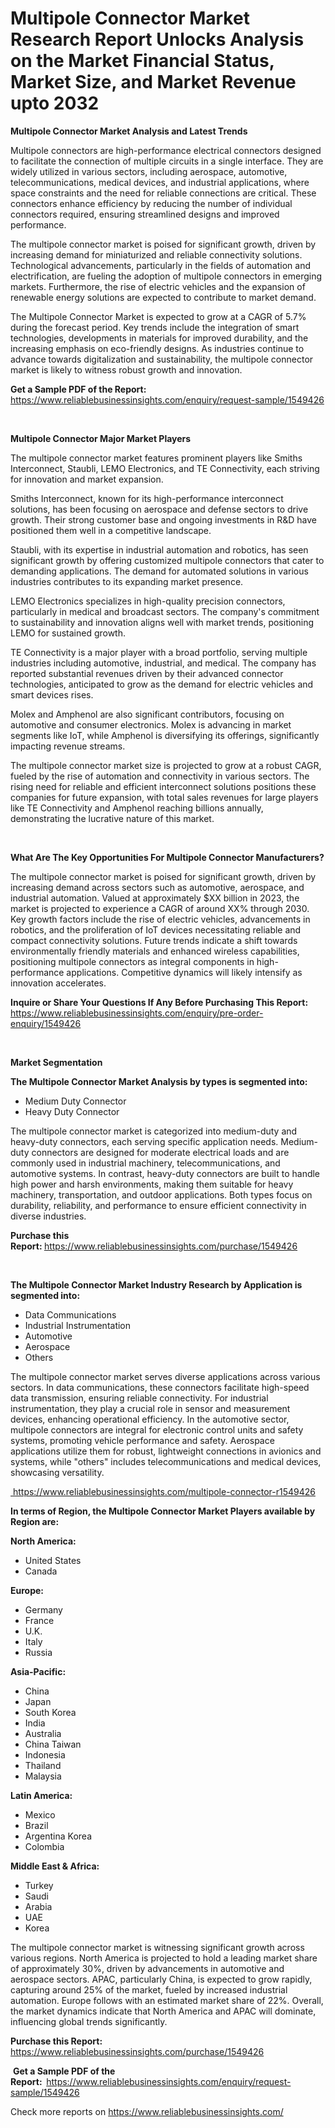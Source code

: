 <p><h1>Multipole Connector Market Research Report Unlocks Analysis on the Market Financial Status, Market Size, and Market Revenue upto 2032</h1></p><p><strong>Multipole Connector Market Analysis and Latest Trends</strong></p>
<p><p>Multipole connectors are high-performance electrical connectors designed to facilitate the connection of multiple circuits in a single interface. They are widely utilized in various sectors, including aerospace, automotive, telecommunications, medical devices, and industrial applications, where space constraints and the need for reliable connections are critical. These connectors enhance efficiency by reducing the number of individual connectors required, ensuring streamlined designs and improved performance.</p><p>The multipole connector market is poised for significant growth, driven by increasing demand for miniaturized and reliable connectivity solutions. Technological advancements, particularly in the fields of automation and electrification, are fueling the adoption of multipole connectors in emerging markets. Furthermore, the rise of electric vehicles and the expansion of renewable energy solutions are expected to contribute to market demand.</p><p>The Multipole Connector Market is expected to grow at a CAGR of 5.7% during the forecast period. Key trends include the integration of smart technologies, developments in materials for improved durability, and the increasing emphasis on eco-friendly designs. As industries continue to advance towards digitalization and sustainability, the multipole connector market is likely to witness robust growth and innovation.</p></p>
<p><strong>Get a Sample PDF of the Report:&nbsp;</strong> <a href="https://www.reliablebusinessinsights.com/enquiry/request-sample/1549426?utm_campaign=2199&utm_medium=2&utm_source=Github&utm_content=ia&utm_term=11022025&utm_id=multipole-connector">https://www.reliablebusinessinsights.com/enquiry/request-sample/1549426</a></p>
<p>&nbsp;</p>
<p><strong>Multipole Connector Major Market Players</strong></p>
<p><p>The multipole connector market features prominent players like Smiths Interconnect, Staubli, LEMO Electronics, and TE Connectivity, each striving for innovation and market expansion. </p><p>Smiths Interconnect, known for its high-performance interconnect solutions, has been focusing on aerospace and defense sectors to drive growth. Their strong customer base and ongoing investments in R&D have positioned them well in a competitive landscape.</p><p>Staubli, with its expertise in industrial automation and robotics, has seen significant growth by offering customized multipole connectors that cater to demanding applications. The demand for automated solutions in various industries contributes to its expanding market presence.</p><p>LEMO Electronics specializes in high-quality precision connectors, particularly in medical and broadcast sectors. The company's commitment to sustainability and innovation aligns well with market trends, positioning LEMO for sustained growth. </p><p>TE Connectivity is a major player with a broad portfolio, serving multiple industries including automotive, industrial, and medical. The company has reported substantial revenues driven by their advanced connector technologies, anticipated to grow as the demand for electric vehicles and smart devices rises.</p><p>Molex and Amphenol are also significant contributors, focusing on automotive and consumer electronics. Molex is advancing in market segments like IoT, while Amphenol is diversifying its offerings, significantly impacting revenue streams.</p><p>The multipole connector market size is projected to grow at a robust CAGR, fueled by the rise of automation and connectivity in various sectors. The rising need for reliable and efficient interconnect solutions positions these companies for future expansion, with total sales revenues for large players like TE Connectivity and Amphenol reaching billions annually, demonstrating the lucrative nature of this market.</p></p>
<p>&nbsp;</p>
<p><strong>What Are The Key Opportunities For Multipole Connector Manufacturers?</strong></p>
<p><p>The multipole connector market is poised for significant growth, driven by increasing demand across sectors such as automotive, aerospace, and industrial automation. Valued at approximately $XX billion in 2023, the market is projected to experience a CAGR of around XX% through 2030. Key growth factors include the rise of electric vehicles, advancements in robotics, and the proliferation of IoT devices necessitating reliable and compact connectivity solutions. Future trends indicate a shift towards environmentally friendly materials and enhanced wireless capabilities, positioning multipole connectors as integral components in high-performance applications. Competitive dynamics will likely intensify as innovation accelerates.</p></p>
<p><strong>Inquire or Share Your Questions If Any Before Purchasing This Report:</strong> <a href="https://www.reliablebusinessinsights.com/enquiry/pre-order-enquiry/1549426?utm_campaign=2199&utm_medium=2&utm_source=Github&utm_content=ia&utm_term=11022025&utm_id=multipole-connector">https://www.reliablebusinessinsights.com/enquiry/pre-order-enquiry/1549426</a></p>
<p>&nbsp;</p>
<p><strong>Market Segmentation</strong></p>
<p><strong>The Multipole Connector Market Analysis by types is segmented into:</strong></p>
<p><ul><li>Medium Duty Connector</li><li>Heavy Duty Connector</li></ul></p>
<p><p>The multipole connector market is categorized into medium-duty and heavy-duty connectors, each serving specific application needs. Medium-duty connectors are designed for moderate electrical loads and are commonly used in industrial machinery, telecommunications, and automotive systems. In contrast, heavy-duty connectors are built to handle high power and harsh environments, making them suitable for heavy machinery, transportation, and outdoor applications. Both types focus on durability, reliability, and performance to ensure efficient connectivity in diverse industries.</p></p>
<p><strong>Purchase this Report:&nbsp;</strong><a href="https://www.reliablebusinessinsights.com/purchase/1549426?utm_campaign=2199&utm_medium=2&utm_source=Github&utm_content=ia&utm_term=11022025&utm_id=multipole-connector">https://www.reliablebusinessinsights.com/purchase/1549426</a></p>
<p>&nbsp;</p>
<p><strong>The Multipole Connector Market Industry Research by Application is segmented into:</strong></p>
<p><ul><li>Data Communications</li><li>Industrial Instrumentation</li><li>Automotive</li><li>Aerospace</li><li>Others</li></ul></p>
<p><p>The multipole connector market serves diverse applications across various sectors. In data communications, these connectors facilitate high-speed data transmission, ensuring reliable connectivity. For industrial instrumentation, they play a crucial role in sensor and measurement devices, enhancing operational efficiency. In the automotive sector, multipole connectors are integral for electronic control units and safety systems, promoting vehicle performance and safety. Aerospace applications utilize them for robust, lightweight connections in avionics and systems, while "others" includes telecommunications and medical devices, showcasing versatility.</p></p>
<p><a href="https://www.reliablebusinessinsights.com/multipole-connector-r1549426?utm_campaign=2199&utm_medium=2&utm_source=Github&utm_content=ia&utm_term=11022025&utm_id=multipole-connector">&nbsp;https://www.reliablebusinessinsights.com/multipole-connector-r1549426</a></p>
<p><strong>In terms of Region, the Multipole Connector Market Players available by Region are:</strong></p>
<p>
    <p> <strong> North America: </strong>
        <ul>
            <li>United States</li>
            <li>Canada</li>
        </ul>
        </p> 
    <p> <strong> Europe: </strong>
        <ul>
            <li>Germany</li>
            <li>France</li>
            <li>U.K.</li>
            <li>Italy</li>
            <li>Russia</li>
        </ul>
        </p> 
    <p> <strong> Asia-Pacific: </strong>
        <ul>
            <li>China</li>
            <li>Japan</li>
            <li>South Korea</li>
            <li>India</li>
            <li>Australia</li>
            <li>China Taiwan</li>
            <li>Indonesia</li>
            <li>Thailand</li>
            <li>Malaysia</li>
        </ul>
        </p> 
    <p> <strong> Latin America: </strong>
        <ul>
            <li>Mexico</li>
            <li>Brazil</li>
            <li>Argentina Korea</li>
            <li>Colombia</li>
        </ul>
        </p> 
    <p> <strong> Middle East & Africa: </strong>
        <ul>
            <li>Turkey</li>
            <li>Saudi</li>
            <li>Arabia</li>
            <li>UAE</li>
            <li>Korea</li>
        </ul>
    </p>
    </p>
<p><p>The multipole connector market is witnessing significant growth across various regions. North America is projected to hold a leading market share of approximately 30%, driven by advancements in automotive and aerospace sectors. APAC, particularly China, is expected to grow rapidly, capturing around 25% of the market, fueled by increased industrial automation. Europe follows with an estimated market share of 22%. Overall, the market dynamics indicate that North America and APAC will dominate, influencing global trends significantly.</p></p>
<p><strong>Purchase this Report: </strong><a href="https://www.reliablebusinessinsights.com/purchase/1549426?utm_campaign=2199&utm_medium=2&utm_source=Github&utm_content=ia&utm_term=11022025&utm_id=multipole-connector">https://www.reliablebusinessinsights.com/purchase/1549426</a></p>
<p>&nbsp;<strong>Get a Sample PDF of the Report:&nbsp;&nbsp;</strong><a href="https://www.reliablebusinessinsights.com/enquiry/request-sample/1549426?utm_campaign=2199&utm_medium=2&utm_source=Github&utm_content=ia&utm_term=11022025&utm_id=multipole-connector">https://www.reliablebusinessinsights.com/enquiry/request-sample/1549426</a></p>
<p><strong></strong></p>
<p>Check more reports on <a href="https://www.reliablebusinessinsights.com/?utm_campaign=2199&utm_medium=2&utm_source=Github&utm_content=ia&utm_term=11022025&utm_id=multipole-connector">https://www.reliablebusinessinsights.com/</a></p>